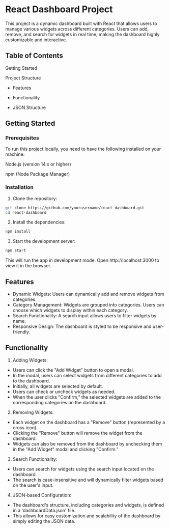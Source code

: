 # React Dashboard Project

This project is a dynamic dashboard built with React that allows users to manage various widgets across different categories. Users can add, remove, and search for widgets in real time, making the dashboard highly customizable and interactive.

## Table of Contents
Getting Started

Project Structure

* Features

* Functionality

* JSON Structure


## Getting Started

### Prerequisites

To run this project locally, you need to have the following installed on your machine:

Node.js (version 14.x or higher)

npm (Node Package Manager)

### Installation

1. Clone the repository:

```bash
git clone https://github.com/yourusername/react-dashboard.git
cd react-dashboard
```
2. Install the dependencies:

```bash
npm install
```
3. Start the development server:

```bash
npm start
```
This will run the app in development mode. Open http://localhost:3000 to view it in the browser.

## Features

* Dynamic Widgets: Users can dynamically add and remove widgets from categories.
* Category Management: Widgets are grouped into categories. Users can choose which widgets to display within each category.
* Search Functionality: A search input allows users to filter widgets by name.
* Responsive Design: The dashboard is styled to be responsive and user-friendly.

## Functionality

1. Adding Widgets:
* Users can click the "Add Widget" button to open a modal.
* In the modal, users can select widgets from different categories to add to the dashboard.
* Initially, all widgets are selected by default.
* Users can check or uncheck widgets as needed.
* When the user clicks "Confirm," the selected widgets are added to the corresponding categories on the dashboard.

2. Removing Widgets:
* Each widget on the dashboard has a "Remove" button (represented by a cross icon).
* Clicking the "Remove" button will remove the widget from the dashboard.
* Widgets can also be removed from the dashboard by unchecking them in the "Add Widget" modal and clicking "Confirm."

3. Search Functionality:
* Users can search for widgets using the search input located on the dashboard.
* The search is case-insensitive and will dynamically filter widgets based on the user's input.

4. JSON-based Configuration:
* The dashboard's structure, including categories and widgets, is defined in a 
 'dashboardData.json' file.
* This allows for easy customization and scalability of the dashboard by simply editing the JSON data.

